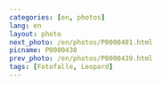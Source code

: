 ```yaml
---
categories: [en, photos]
lang: en
layout: photo
next_photo: /en/photos/P0000401.html
picname: P0000438
prev_photo: /en/photos/P0000439.html
tags: [Fotofalle, Leopard]
---
```

